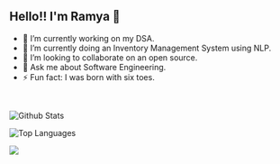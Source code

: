 ## Hello!! I'm Ramya 👋

- 🔭 I’m currently working on my DSA.
- 🌱 I’m currently doing an Inventory Management System using NLP.
- 👯 I’m looking to collaborate on an open source.
- 💬 Ask me about Software Engineering.
- ⚡ Fun fact: I was born with six toes.

<br />


![Github Stats](https://github-readme-stats.vercel.app/api?username=ramyavallandas&count_private=true&show_icons=true&theme=radical)

![Top Languages](https://github-readme-stats.vercel.app/api/top-langs/?username=ramyavallandas&show_icons=true&theme=radical)


![](https://komarev.com/ghpvc/?username=ramyavallandas)


